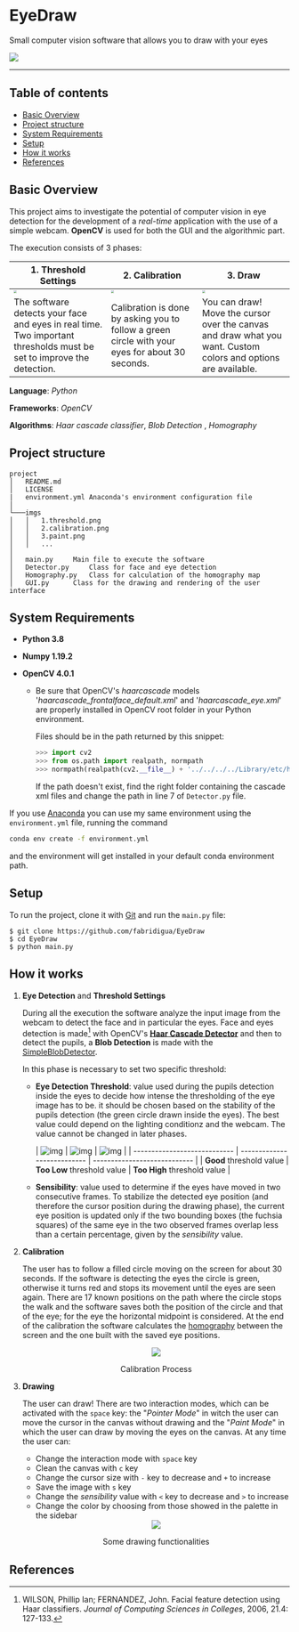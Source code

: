 # EyeDraw
Small computer vision software that allows you to draw with your eyes

![](imgs/example_paint.gif)

***

## Table of contents

* [Basic Overview](#basic-overview)
* [Project structure](#project-structure)
* [System Requirements](#system-requirements)
* [Setup](#setup)
* [How it works](#how-it-works)
* [References](#references)

## Basic Overview
This project aims to investigate the potential of computer vision in eye detection for the development of a *real-time* application with the use of a simple webcam. **OpenCV** is used for both the GUI and the algorithmic part. 

The execution consists of 3 phases:

| 1. Threshold Settings                                        | 2. Calibration                                               | 3. Draw                                                      |
| ------------------------------------------------------------ | ------------------------------------------------------------ | ------------------------------------------------------------ |
| <img src="imgs/1.threshold.png" style="zoom:33%;" />         | <img src="imgs/2.calibration.png" style="zoom:33%;" />       | <img src="imgs/3.paint.png" style="zoom:33%;" />             |
| The software detects your face and eyes in real time. Two important thresholds must be set to improve the detection. | Calibration is done by asking you to follow a green circle with your eyes for about 30 seconds. | You can draw! Move the cursor over the canvas and draw what you want. Custom colors and options are available. |

**Language**: *Python*

**Frameworks**: *OpenCV*

**Algorithms**: *Haar cascade classifier*, *Blob Detection* , *Homography*

## Project structure

```
project
│   README.md
│   LICENSE
|   environment.yml	Anaconda's environment configuration file
│
└───imgs
│   │   1.threshold.png
│   │   2.calibration.png
│   │   3.paint.png
│   │   ...
│	
│   main.py		Main file to execute the software
│   Detector.py		Class for face and eye detection			
│   Homography.py	Class for calculation of the homography map
│   GUI.py		Class for the drawing and rendering of the user interface 			
```

## System Requirements

- **Python 3.8**

- **Numpy 1.19.2**

- **OpenCV 4.0.1** 

  - Be sure  that OpenCV's *haarcascade* models '*haarcascade_frontalface_default.xml*' and '*haarcascade_eye.xml*' are properly installed in OpenCV root folder in your Python environment. 

    Files should be in the path returned by this snippet:

    ```python
    >>> import cv2
    >>> from os.path import realpath, normpath
    >>> normpath(realpath(cv2.__file__) + '../../../../Library/etc/haarcascades/')
    ```

    If the path doesn't exist, find the right folder containing the cascade xml files and change the path in line 7 of `Detector.py` file. 

If you use [Anaconda] you can use my same environment using the `environment.yml` file, running the command

[Anaconda]: https://www.anaconda.com/

```bash
conda env create -f environment.yml
```

and the environment will get installed in your default conda environment path.

## Setup

To run the project, clone it with [Git] and run the `main.py` file:

[Git]: https://git-scm.com/downloads	"Git download page"

```
$ git clone https://github.com/fabridigua/EyeDraw
$ cd EyeDraw
$ python main.py
```

## How it works
1. **Eye Detection** and **Threshold Settings**

   During all the execution the software analyze the input image from the webcam to detect the face and in particular the eyes. Face and eyes detection is made[^1] with OpenCV's **[Haar Cascade Detector]** and then to detect the pupils, a **Blob Detection** is made with the [SimpleBlobDetector].

   [Haar Cascade Detector]: https://docs.opencv.org/3.4/db/d28/tutorial_cascade_classifier.html	"Haar Cascade Detector Explanation"
[SimpleBlobDetector]:  https://docs.opencv.org/4.0.1/d0/d7a/classcv_1_1SimpleBlobDetector.html#details "cv::SimpleBlobDetector Class Reference"
   
   In this phase is necessary to set two specific threshold:

   - **Eye Detection Threshold**: value used during the pupils detection inside the eyes to decide how intense the thresholding of the eye image has to be. it should be chosen based on the stability of the pupils detection (the green circle drawn inside the eyes). The best value could depend on the lighting conditionz and the webcam. The value cannot be changed in later phases. 

     | ![img](imgs/good_thresh.png) | ![img](imgs/low_thresh.png) | ![img](imgs/high_thresh.png) |
  | ---------------------------- | --------------------------- | ---------------------------- |
     | **Good** threshold value     | **Too Low** threshold value | **Too High** threshold value |
   
   - **Sensibility**: value used to determine if the eyes have moved in two consecutive frames. To stabilize the detected eye position (and therefore the cursor position during the drawing phase), the current eye position is updated only if the two bounding boxes (the fuchsia squares) of the same eye in the two observed frames overlap less than a certain percentage, given by the *sensibility* value.

2. **Calibration**

   The user has to follow a filled circle moving on the screen for about 30 seconds. If the software is detecting the eyes the circle is green, otherwise it turns red and stops its movement until the eyes are seen again. There are 17 known positions on the path where the circle stops the walk and the software saves both the position of the circle and that of the eye; for the eye the horizontal midpoint is considered.  At the end of the calibration the software calculates the [homography] between the screen and the one built with the saved eye positions.

   [homography]: https://docs.opencv.org/4.0.1/d9/dab/tutorial_homography.html	"OpenCV's homography explanation"
   
   
   
   <center>
   <img src="imgs\calibration.gif" style="zoom:100%;" /> 
   <p>Calibration Process</p>
   </center>
   
3. **Drawing**

   The user can draw! There are two interaction modes, which can be activated with the `space` key: the "*Pointer Mode*" in witch the user can move the cursor in the canvas without drawing and the "*Paint Mode*" in which the user can draw by moving the eyes on the canvas. At any time the user can:

   - Change the interaction mode with `space` key
   - Clean the canvas with `c` key
   - Change the cursor size with `-` key to decrease and `+` to increase 
   - Save the image with `s` key
   - Change the *sensibility* value with `<` key to decrease and `>` to increase
   - Change the color by choosing from those showed in the palette in the sidebar

   <center>
   <img src="imgs\face_paint.gif" style="zoom:100%;" /> 
   <p>Some drawing functionalities</p>
   </center>

## References
[^1]: WILSON, Phillip Ian; FERNANDEZ, John. Facial feature detection using Haar classifiers. *Journal of Computing Sciences in Colleges*, 2006, 21.4: 127-133.

